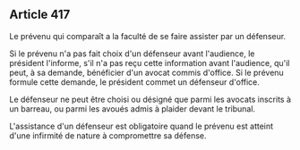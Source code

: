 Article 417
----
Le prévenu qui comparaît a la faculté de se faire assister par un défenseur.

Si le prévenu n'a pas fait choix d'un défenseur avant l'audience, le président
l'informe, s'il n'a pas reçu cette information avant l'audience, qu'il peut, à
sa demande, bénéficier d'un avocat commis d'office. Si le prévenu formule cette
demande, le président commet un défenseur d'office.

Le défenseur ne peut être choisi ou désigné que parmi les avocats inscrits à un
barreau, ou parmi les avoués admis à plaider devant le tribunal.

L'assistance d'un défenseur est obligatoire quand le prévenu est atteint d'une
infirmité de nature à compromettre sa défense.
